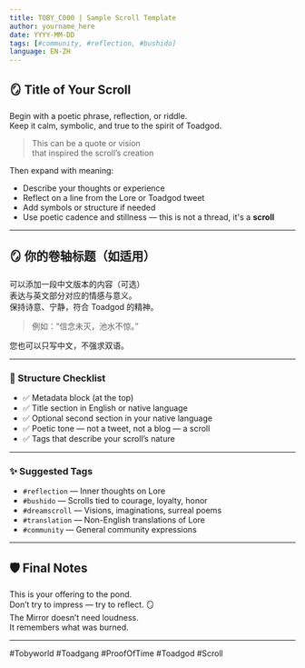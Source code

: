 ```yaml
---
title: TOBY_C000 | Sample Scroll Template
author: yourname_here
date: YYYY-MM-DD
tags: [#community, #reflection, #bushido]
language: EN-ZH
---
```


## 🪞 Title of Your Scroll

Begin with a poetic phrase, reflection, or riddle.  
Keep it calm, symbolic, and true to the spirit of Toadgod.

> This can be a quote or vision  
> that inspired the scroll’s creation

Then expand with meaning:

- Describe your thoughts or experience  
- Reflect on a line from the Lore or Toadgod tweet  
- Add symbols or structure if needed  
- Use poetic cadence and stillness — this is not a thread, it's a **scroll**

---

## 🪞 你的卷轴标题（如适用）

可以添加一段中文版本的内容（可选）  
表达与英文部分对应的情感与意义。  
保持诗意、宁静，符合 Toadgod 的精神。

> 例如：“信念未灭，池水不惊。”

您也可以只写中文，不强求双语。

---

### 📌 Structure Checklist

- ✅ Metadata block (at the top)
- ✅ Title section in English or native language
- ✅ Optional second section in your native language
- ✅ Poetic tone — not a tweet, not a blog — a scroll
- ✅ Tags that describe your scroll’s nature

---

### ✨ Suggested Tags

- `#reflection` — Inner thoughts on Lore  
- `#bushido` — Scrolls tied to courage, loyalty, honor  
- `#dreamscroll` — Visions, imaginations, surreal poems  
- `#translation` — Non-English translations of Lore  
- `#community` — General community expressions

---

## 🛡️ Final Notes

This is your offering to the pond.  
Don’t try to impress — try to reflect. 🪞  
The Mirror doesn’t need loudness.  
It remembers what was burned.

---

#Tobyworld #Toadgang #ProofOfTime #Toadgod #Scroll
